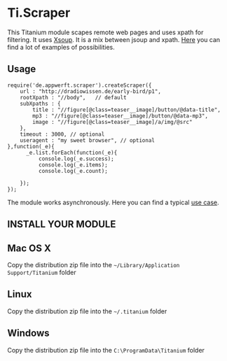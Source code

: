 Ti.Scraper
=========

This Titanium module scapes remote web pages and uses xpath for filtering. It uses [Xsoup](https://github.com/code4craft/xsoup). It is a mix between jsoup and xpath. [Here](https://github.com/code4craft/xsoup/blob/master/src/test/java/us/codecraft/xsoup/XsoupTest.java) you can find a lot of examples of possibilities.


Usage
----

~~~
require('de.appwerft.scraper').createScraper({
    url : "http://dradiowissen.de/early-bird/p1",
    rootXpath : "//body",   // default
    subXpaths : {
        title : "//figure[@class=teaser__image]/button/@data-title",
        mp3 : "//figure[@class=teaser__image]/button/@data-mp3",
        image : "//figure[@class=teaser__image]/a/img/@src"
    },
    timeout : 3000, // optional
    useragent : "my sweet browser", // optional 
},function(_e){
      _e.list.forEach(function(_e){
          console.log(_e.success);
          console.log(_e.items);
          console.log(_e.count);

    });
});
~~~

The module works asynchronously. Here you can find a typical [use case](https://github.com/AppWerft/DLRmediathek/blob/master/Resources/controls/earlybird.adapter.js    ). 


INSTALL YOUR MODULE
-------------------

Mac OS X
--------
Copy the distribution zip file into the `~/Library/Application Support/Titanium` folder

Linux
-----
Copy the distribution zip file into the `~/.titanium` folder

Windows
-------
Copy the distribution zip file into the `C:\ProgramData\Titanium` folder


